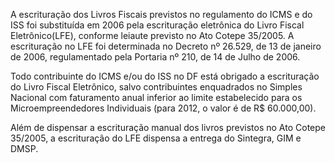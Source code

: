 A escrituração dos Livros Fiscais previstos no regulamento do ICMS e do ISS foi substituída em 2006 pela escrituração eletrônica do Livro Fiscal Eletrônico(LFE), conforme leiaute previsto no Ato Cotepe 35/2005. A escrituração no LFE foi determinada no Decreto nº 26.529, de 13 de janeiro de 2006, regulamentado pela Portaria nº 210, de 14 de Julho de 2006.

Todo contribuinte do ICMS e/ou do ISS no DF está obrigado a escrituração do Livro Fiscal Eletrônico, salvo contribuintes enquadrados no Simples Nacional com faturamento anual inferior ao limite estabelecido para os Microempreendedores Individuais (para 2012, o valor é de R$ 60.000,00).

Além de dispensar a escrituração manual dos livros previstos no Ato Cotepe 35/2005, a escrituração do LFE dispensa a entrega do Sintegra,  GIM e DMSP.

